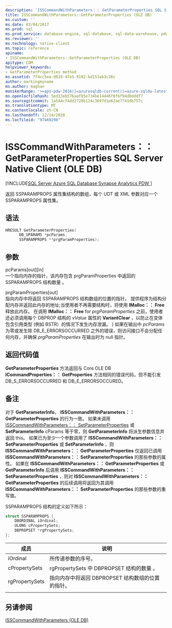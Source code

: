 ```yaml
---
description: 'ISSCommandWithParameters：： GetParameterProperties SQL Server Native Client (OLE DB) '
title: ISSCommandWithParameters::GetParameterProperties (OLE DB)
ms.custom: ''
ms.date: 03/04/2017
ms.prod: sql
ms.prod_service: database-engine, sql-database, sql-data-warehouse, pdw
ms.reviewer: ''
ms.technology: native-client
ms.topic: reference
apiname:
- ISSCommandWithParameters::GetParameterProperties (OLE DB)
apitype: COM
helpviewer_keywords:
- GetParameterProperties method
ms.assetid: 7f4cc5ea-d028-4fe5-9192-bd153ab3c26c
author: markingmyname
ms.author: maghan
monikerRange: '>=aps-pdw-2016||=azuresqldb-current||=azure-sqldw-latest||>=sql-server-2016||>=sql-server-linux-2017||=azuresqldb-mi-current'
ms.openlocfilehash: 5ed13eb576aaf85e734be14446f0f6f94d0dddf7
ms.sourcegitcommit: 1a544cf4dd2720b124c3697d1e62ae7741db757c
ms.translationtype: MT
ms.contentlocale: zh-CN
ms.lasthandoff: 12/14/2020
ms.locfileid: "97469298"
---
```

# <a name="isscommandwithparametersgetparameterproperties-in-sql-server-native-client-ole-db"></a>ISSCommandWithParameters：： GetParameterProperties SQL Server Native Client (OLE DB) 
[!INCLUDE[SQL Server Azure SQL Database Synapse Analytics PDW ](../../includes/applies-to-version/sql-asdb-asdbmi-asa-pdw.md)]

  返回 SSPARAMPROPS 属性集结构的数组，每个 UDT 或 XML 参数对应一个 SSPARAMPROPS 属性集。  
  
## <a name="syntax"></a>语法  
  
```cpp
HRESULT GetParameterProperties(  
      DB_UPARAMS *pcParams,  
      SSPARAMPROPS **prgParamProperties);  
```  
  
## <a name="arguments"></a>参数  
 pcParams[out][in]   
 一个指向内存的指针，该内存包含 prgParamProperties 中返回的 SSPARAMPROPS 结构数量  。  
  
 prgParamProperties[out]   
 指向内存中将返回 SSPARAMPROPS 结构数组的位置的指针。 提供程序为结构分配内存并返回此内存的地址;当使用者不再需要结构时，将使用 **IMalloc：： Free** 释放此内存。 在调用 **IMalloc：： Free** for *prgParamProperties* 之前，使用者还必须调用每个 DBPROP 结构的 *vValue* 属性的 **VariantClear** ，以防止在变体包含引用类型 (例如 BSTR）的情况下发生内存泄漏。 ) 如果在输出中 *pcParams* 为零或发生除 DB_E_ERRORSOCCURRED 之外的错误，则访问接口不会分配任何内存，并确保 *prgParamProperties* 在输出时为 null 指针。  
  
## <a name="return-code-values"></a>返回代码值  
 **GetParameterProperties** 方法返回与 Core OLE DB **ICommandProperties：： GetProperties** 方法相同的错误代码，但不能引发 DB_S_ERRORSOCCURRED 和 DB_E_ERRORSOCCURED。  
  
## <a name="remarks"></a>备注  
 对于 **GetParameterInfo**， **ISSCommandWithParameters：： GetParameterProperties** 的行为一致。 如果未调用 [ISSCommandWithParameters：： SetParameterProperties](../../relational-databases/native-client-ole-db-interfaces/isscommandwithparameters-setparameterproperties-ole-db.md) 或 **SetParameterInfo** cParams 等于零，则 **GetParameterInfo** 将派生参数信息并返回 this。 如果已为至少一个参数调用了 **ISSCommandWithParameters：： SetParameterProperties** 或 **SetParameterInfo** ，则 **ISSCommandWithParameters：： GetParameterProperties** 仅返回已调用 **ISSCommandWithParameters：： SetParameterProperties** 的那些参数的属性。 如果在 **ISSCommandWithParameters：： GetParameterProperties** 或 **GetParameterInfo** 后调用 **ISSCommandWithParameters：： SetParameterProperties** ，则对 **ISSCommandWithParameters：： GetParameterProperties** 的后续调用将返回为其调用 **ISSCommandWithParameters：： SetParameterProperties** 的那些参数的重写值。  
  
 SSPARAMPROPS 结构的定义如下所示：  

```cpp
struct SSPARAMPROPS {
    DBORDINAL iOrdinal;
    ULONG cPropertySets;
    DBPROPSET *rgPropertySets;
};
```

|成员|说明|  
|------------|-----------------|  
|iOrdinal |所传递参数的序号。|  
|cPropertySets |rgPropertySets 中 DBPROPSET 结构的数量  。|  
|rgPropertySets |指向内存中将返回 DBPROPSET 结构数组的位置的指针。|  
|||

## <a name="see-also"></a>另请参阅  
 [ISSCommandWithParameters &#40;OLE DB&#41;](../../relational-databases/native-client-ole-db-interfaces/isscommandwithparameters-ole-db.md)  
  
  
